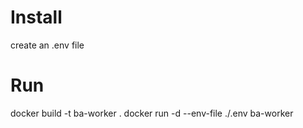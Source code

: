 # Install

create an .env file

# Run

docker build -t ba-worker .
docker run -d --env-file ./.env ba-worker
